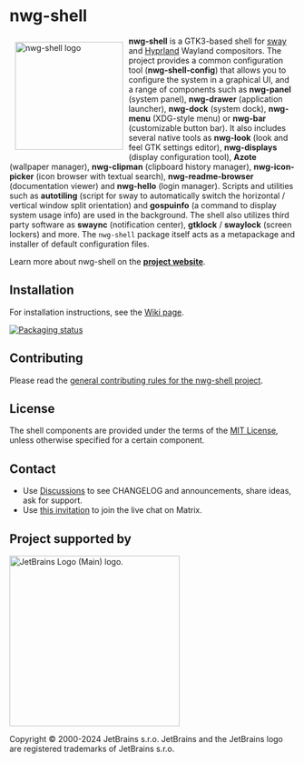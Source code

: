 # nwg-shell

<img src="https://github.com/nwg-piotr/nwg-shell/assets/20579136/58e3dcc1-d738-449f-a6d0-e5cbb91e4e60" width="190" style="float:left;margin:10px" alt="nwg-shell logo">

**nwg-shell** is a GTK3-based shell for [sway](https://github.com/swaywm/sway) and 
[Hyprland](https://github.com/hyprwm/Hyprland) Wayland compositors. The project provides a common configuration tool 
(**nwg-shell-config**) that allows you to configure the system in a graphical UI, and a range of components such as 
**nwg-panel** (system panel), **nwg-drawer** (application launcher), **nwg-dock** (system dock), **nwg-menu** 
(XDG-style menu) or **nwg-bar** (customizable button bar). It also includes several native tools as 
**nwg-look** (look and feel GTK settings editor), **nwg-displays** (display configuration tool), **Azote** (wallpaper 
manager), **nwg-clipman** (clipboard history manager), **nwg-icon-picker** (icon browser with textual search), 
**nwg-readme-browser** (documentation viewer) and **nwg-hello** (login manager). Scripts and utilities such as 
**autotiling** (script for sway to automatically switch the horizontal / vertical window split orientation) and 
**gospuinfo** (a command to display system usage info) are used in the background. The shell also utilizes third party 
software as **swaync** (notification center), **gtklock** / **swaylock** (screen lockers) and more. The `nwg-shell` 
package itself acts as a metapackage and installer of default configuration files.

Learn more about nwg-shell on the [**project website**](https://nwg-piotr.github.io/nwg-shell).

## Installation

For installation instructions, see the [Wiki page](https://github.com/nwg-piotr/nwg-shell/wiki).

[![Packaging status](https://repology.org/badge/vertical-allrepos/nwg-shell.svg)](https://repology.org/project/nwg-shell/versions)

## Contributing

Please read the [general contributing rules for the nwg-shell project](https://nwg-piotr.github.io/nwg-shell/contribution).

## License

The shell components are provided under the terms of the [MIT License](https://github.com/nwg-piotr/nwg-shell/blob/main/LICENSE),
unless otherwise specified for a certain component.

## Contact

- Use [Discussions](https://github.com/nwg-piotr/nwg-shell/discussions) to see CHANGELOG and announcements, share ideas, ask for support.
- Use [this invitation](https://matrix.to/#/#nwg-shell:matrix.org) to join the live chat on Matrix.

## Project supported by

<a href="https://jb.gg/OpenSourceSupport"><img width="300" src="https://resources.jetbrains.com/storage/products/company/brand/logos/jb_beam.png" alt="JetBrains Logo (Main) logo."></a>

Copyright © 2000-2024 JetBrains s.r.o. JetBrains and the JetBrains logo are registered trademarks of JetBrains s.r.o.
